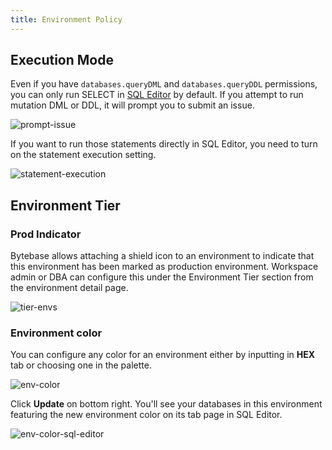 ```yaml
---
title: Environment Policy
---
```


## Execution Mode

Even if you have `databases.queryDML` and `databases.queryDDL` permissions, you can only run SELECT in [SQL Editor](/docs/sql-editor/overview/) by default. If you attempt to run mutation DML or DDL, it will prompt you to submit an issue.

![prompt-issue](/content/docs/administration/environment-policy/prompt-issue.webp)

If you want to run those statements directly in SQL Editor, you need to turn on the statement execution setting.

![statement-execution](/content/docs/administration/environment-policy/statement-execution.webp)

## Environment Tier

<PricingPlanBlock feature_name='ENVIRONMENT_TIER' />

### Prod Indicator

Bytebase allows attaching a shield icon to an environment to indicate that this environment has been marked as production environment. Workspace admin or DBA can configure this under the Environment Tier section from the environment detail page.

![tier-envs](/content/docs/administration/environment-policy/tier-envs.webp)

### Environment color

You can configure any color for an environment either by inputting in **HEX** tab or choosing one in the palette.

![env-color](/content/docs/administration/environment-policy/env-color.webp)

Click **Update** on bottom right. You'll see your databases in this environment featuring the new environment color on its tab page in SQL Editor.

![env-color-sql-editor](/content/docs/administration/environment-policy/env-color-sql-editor.webp)
